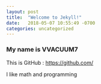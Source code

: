 ```yaml
---
layout: post
title:  "Welcome to Jekyll!"
date:   2018-05-07 10:55:49 -0700
categories: uncategorized
---
```


### My name is VVACUUM7 ##

This is GitHub :  https://github.com/

I like math and programming
